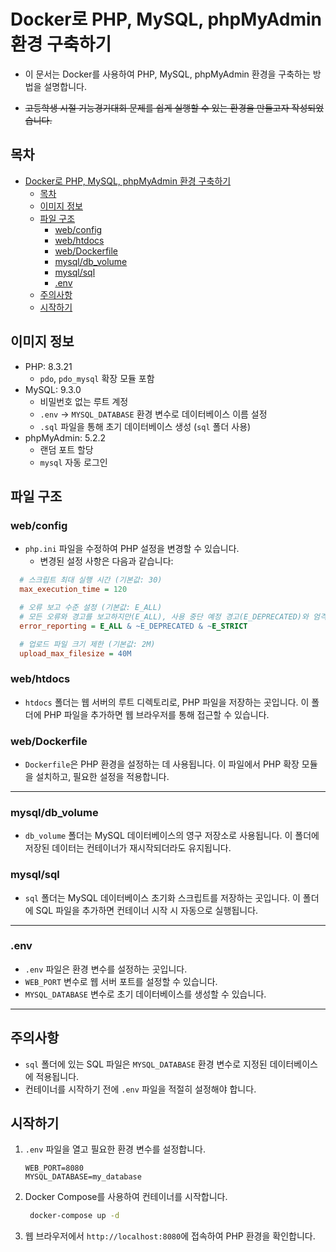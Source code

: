 # Docker로 PHP, MySQL, phpMyAdmin 환경 구축하기

- 이 문서는 Docker를 사용하여 PHP, MySQL, phpMyAdmin 환경을 구축하는 방법을 설명합니다.

- ~~고등학생 시절 기능경기대회 문제를 쉽게 실행할 수 있는 환경을 만들고자 작성되었습니다.~~

## 목차

- [Docker로 PHP, MySQL, phpMyAdmin 환경 구축하기](#docker로-php-mysql-phpmyadmin-환경-구축하기)
  - [목차](#목차)
  - [이미지 정보](#이미지-정보)
  - [파일 구조](#파일-구조)
    - [web/config](#webconfig)
    - [web/htdocs](#webhtdocs)
    - [web/Dockerfile](#webdockerfile)
    - [mysql/db\_volume](#mysqldb_volume)
    - [mysql/sql](#mysqlsql)
    - [.env](#env)
  - [주의사항](#주의사항)
  - [시작하기](#시작하기)

## 이미지 정보

- PHP: 8.3.21
  - `pdo`, `pdo_mysql` 확장 모듈 포함
- MySQL: 9.3.0
  - 비밀번호 없는 루트 계정
  - `.env` -> `MYSQL_DATABASE` 환경 변수로 데이터베이스 이름 설정
  - `.sql` 파일을 통해 초기 데이터베이스 생성 (`sql` 폴더 사용)
- phpMyAdmin: 5.2.2
  - 랜덤 포트 할당
  - `mysql` 자동 로그인

## 파일 구조

### web/config

- `php.ini` 파일을 수정하여 PHP 설정을 변경할 수 있습니다.
  - 변경된 설정 사항은 다음과 같습니다:

```ini
  # 스크립트 최대 실행 시간 (기본값: 30)
  max_execution_time = 120

  # 오류 보고 수준 설정 (기본값: E_ALL)
  # 모든 오류와 경고를 보고하지만(E_ALL), 사용 중단 예정 경고(E_DEPRECATED)와 엄격한 규칙 위반 경고(E_STRICT)는 제외합니다.
  error_reporting = E_ALL & ~E_DEPRECATED & ~E_STRICT

  # 업로드 파일 크기 제한 (기본값: 2M)
  upload_max_filesize = 40M
```

### web/htdocs

- `htdocs` 폴더는 웹 서버의 루트 디렉토리로, PHP 파일을 저장하는 곳입니다. 이 폴더에 PHP 파일을 추가하면 웹 브라우저를 통해 접근할 수 있습니다.

### web/Dockerfile

- `Dockerfile`은 PHP 환경을 설정하는 데 사용됩니다. 이 파일에서 PHP 확장 모듈을 설치하고, 필요한 설정을 적용합니다.

---

### mysql/db_volume

- `db_volume` 폴더는 MySQL 데이터베이스의 영구 저장소로 사용됩니다. 이 폴더에 저장된 데이터는 컨테이너가 재시작되더라도 유지됩니다.

### mysql/sql

- `sql` 폴더는 MySQL 데이터베이스 초기화 스크립트를 저장하는 곳입니다. 이 폴더에 SQL 파일을 추가하면 컨테이너 시작 시 자동으로 실행됩니다.

---

### .env

- `.env` 파일은 환경 변수를 설정하는 곳입니다.
- `WEB_PORT` 변수로 웹 서버 포트를 설정할 수 있습니다.
- `MYSQL_DATABASE` 변수로 초기 데이터베이스를 생성할 수 있습니다.

---

## 주의사항

- `sql` 폴더에 있는 SQL 파일은 `MYSQL_DATABASE` 환경 변수로 지정된 데이터베이스에 적용됩니다.
- 컨테이너를 시작하기 전에 `.env` 파일을 적절히 설정해야 합니다.

## 시작하기

1. `.env` 파일을 열고 필요한 환경 변수를 설정합니다.

   ```dotenv
   WEB_PORT=8080
   MYSQL_DATABASE=my_database
   ```

2. Docker Compose를 사용하여 컨테이너를 시작합니다.

   ```bash
    docker-compose up -d
   ```

3. 웹 브라우저에서 `http://localhost:8080`에 접속하여 PHP 환경을 확인합니다.
